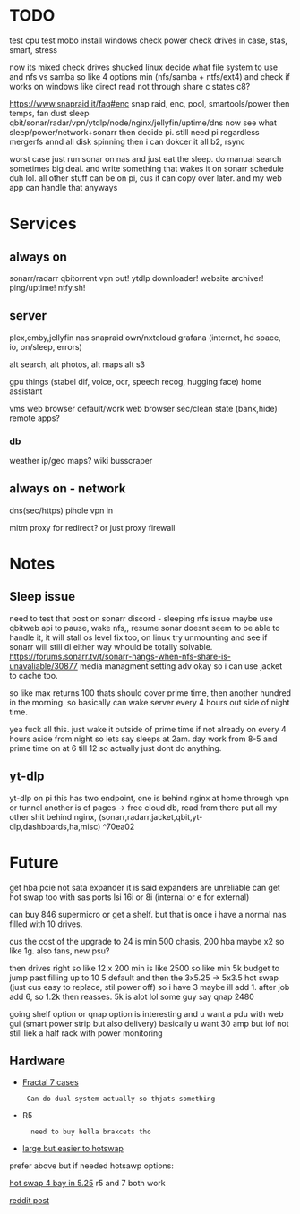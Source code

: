 # TODO
test cpu
test mobo
install windows
check power
check drives in case, stas, smart, stress

now its mixed
check drives shucked
linux
decide what file system to use and nfs vs samba
so like 4 options min (nfs/samba + ntfs/ext4)
and check if works on windows like direct read not through share
c states c8?

https://www.snapraid.it/faq#enc
snap raid, enc, pool, smartools/power
then temps, fan dust
sleep
qbit/sonar/radar/vpn/ytdlp/node/nginx/jellyfin/uptime/dns
now see what sleep/power/network+sonarr
then decide pi. still need pi regardless
mergerfs annd all disk spinning
then i can dokcer it all
b2, rsync

worst case just run sonar on nas and just eat the sleep. do manual search sometimes big deal. and write something that wakes it on sonarr schedule duh lol. all other stuff can be on pi, cus it can copy over later. and my web app can handle that anyways

# Services

## always on
sonarr/radarr
qbitorrent
vpn out!
ytdlp downloader!
website archiver!
ping/uptime!
ntfy.sh!

## server
plex,emby,jellyfin
nas
snapraid
own/nxtcloud
grafana (internet, hd space, io, on/sleep, errors)

alt search, alt photos, alt maps
alt s3

gpu things (stabel dif, voice, ocr, speech recog, hugging face)
home assistant

vms
web browser default/work
web browser sec/clean state (bank,hide)
remote apps?

### db
weather
ip/geo
maps?
wiki
busscraper 

## always on - network
dns(sec/https)
pihole
vpn in

mitm proxy for redirect?
or just proxy
firewall

# Notes

## Sleep issue
need to test that
post on sonarr discord - sleeping nfs issue
maybe use qbitweb api to pause, wake nfs,, resume
sonar doesnt seem to be able to handle it, it will stall
os level fix too, on linux try unmounting and see if sonarr will still dl
either way whould be totally solvable. 
https://forums.sonarr.tv/t/sonarr-hangs-when-nfs-share-is-unavaliable/30877
media managment setting adv
okay so i can use jacket to cache too.

so like max returns 100 thats should cover prime time,
then another hundred in the morning. so basically 
can wake server every 4 hours out side of night time.

yea fuck all this. just wake it outside of prime time if not already on every 4 hours aside from night
so lets say sleeps at 2am. day work from 8-5 and prime time on at 6 till 12
so actually just dont do anything. 

## yt-dlp
yt-dlp on pi
this has two endpoint, one is behind nginx at home through vpn or tunnel
another is cf pages -> free cloud db, read from there
put all my other shit behind nginx, (sonarr,radarr,jacket,qbit,yt-dlp,dashboards,ha,misc) ^70ea02


# Future

get hba pcie not sata expander
it is said expanders are unreliable
can get hot swap too with sas ports
lsi 16i or 8i (internal or e for external)

can buy 846 supermicro
or get a shelf.
but that is once i  have a normal nas filled with 10 drives.

cus the cost of the upgrade to 24 is min
500 chasis, 200 hba maybe x2
so like 1g. also fans, new psu?

then drives right so like
12 x 200 min is like 2500 so like min 5k budget
to jump past filling up to 10
5 default and then the 3x5.25 -> 5x3.5 hot swap (just cus easy to replace, stil power off)
so i have 3 maybe ill add 1.
after job add 6, so 1.2k
then reasses. 5k is alot lol 
some guy say qnap 2480

going shelf option or qnap option is interesting
and u want a pdu with web gui (smart power strip but also delivery)
basically u want 30 amp but iof not still liek a half rack
with power monitoring

## Hardware
 - [Fractal 7 cases](https://www.amazon.com/Fractal-Design-Aluminum-Tempered-Computer/dp/B08146GB6Y/ref=sr_1_1?keywords=fractal%2Bdefine%2B7%2Bxl&qid=1667350631&qu=eyJxc2MiOiIyLjM5IiwicXNhIjoiMS40NSIsInFzcCI6IjAuNTAifQ%3D%3D&sprefix=fractal%2Bdefine%2B%2Caps%2C135&sr=8-1&ufe=app_do%3Aamzn1.fos.c3015c4a-46bb-44b9-81a4-dc28e6d374b3&th=1)
 
        Can do dual system actually so thjats something
- R5
    
        need to buy hella brakcets tho

- [large but easier to hotswap](https://www.newegg.com/black-thermaltake-core-w200-xl-atx-dual-system-super-tower/p/N82E16811133308)

prefer above but if needed hotsawp options:

[hot swap 4 bay in 5.25](https://www.amazon.com/StarTech-com-Aluminum-Trayless-Mobile-Backplane/dp/B00OUSU8MI/ref=dp_prsubs_3?pd_rd_w=Gz7U3&content-id=amzn1.sym.ec3cee7c-6bd8-496a-8166-4fdb6d51cad1&pf_rd_p=ec3cee7c-6bd8-496a-8166-4fdb6d51cad1&pf_rd_r=3JE8VGYZ7BB4AWRTYAT4&pd_rd_wg=KwUXS&pd_rd_r=f9649681-3d94-4ff3-aaeb-19d673bc2623&pd_rd_i=B00OUSU8MI&psc=1)
r5 and 7 both work

[reddit post](https://www.reddit.com/r/htpc/comments/or33pq/any_good_atx_cases_with_10x_35_hdd_bays/)